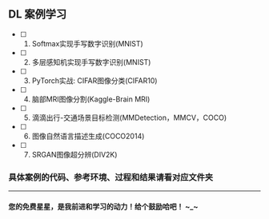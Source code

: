 ## DL 案例学习
- [ ] 1. Softmax实现手写数字识别(MNIST)
- [ ] 2. 多层感知机实现手写数字识别(MNIST)
- [ ] 3. PyTorch实战: CIFAR图像分类(CIFAR10)
- [ ] 4. 脑部MRI图像分割(Kaggle-Brain MRI)
- [ ] 5. 滴滴出行-交通场景目标检测(MMDetection，MMCV，COCO)
- [ ] 6. 图像自然语言描述生成(COCO2014)
- [ ] 7. SRGAN图像超分辨(DIV2K)





### 具体案例的代码、参考环境、过程和结果请看对应文件夹
------

#### 您的免费星星，是我前进和学习的动力！给个鼓励哈吧！ ~_~
